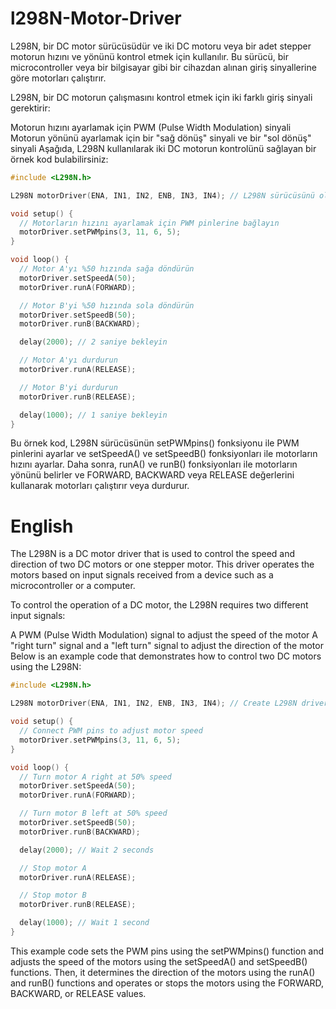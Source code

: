 # l298N-Motor-Driver

L298N, bir DC motor sürücüsüdür ve iki DC motoru veya bir adet stepper motorun hızını ve yönünü kontrol etmek için kullanılır. Bu sürücü, bir microcontroller veya bir bilgisayar gibi bir cihazdan alınan giriş sinyallerine göre motorları çalıştırır.

L298N, bir DC motorun çalışmasını kontrol etmek için iki farklı giriş sinyali gerektirir:

Motorun hızını ayarlamak için PWM (Pulse Width Modulation) sinyali
Motorun yönünü ayarlamak için bir "sağ dönüş" sinyali ve bir "sol dönüş" sinyali
Aşağıda, L298N kullanılarak iki DC motorun kontrolünü sağlayan bir örnek kod bulabilirsiniz:

```c++
#include <L298N.h>

L298N motorDriver(ENA, IN1, IN2, ENB, IN3, IN4); // L298N sürücüsünü oluşturun

void setup() {
  // Motorların hızını ayarlamak için PWM pinlerine bağlayın
  motorDriver.setPWMpins(3, 11, 6, 5);
}

void loop() {
  // Motor A'yı %50 hızında sağa döndürün
  motorDriver.setSpeedA(50);
  motorDriver.runA(FORWARD);

  // Motor B'yi %50 hızında sola döndürün
  motorDriver.setSpeedB(50);
  motorDriver.runB(BACKWARD);

  delay(2000); // 2 saniye bekleyin

  // Motor A'yı durdurun
  motorDriver.runA(RELEASE);

  // Motor B'yi durdurun
  motorDriver.runB(RELEASE);

  delay(1000); // 1 saniye bekleyin
}
```


Bu örnek kod, L298N sürücüsünün setPWMpins() fonksiyonu ile PWM pinlerini ayarlar ve setSpeedA() ve setSpeedB() fonksiyonları ile motorların hızını ayarlar. Daha sonra, runA() ve runB() fonksiyonları ile motorların yönünü belirler ve FORWARD, BACKWARD veya RELEASE değerlerini kullanarak motorları çalıştırır veya durdurur.



<h1> English </h1>
The L298N is a DC motor driver that is used to control the speed and direction of two DC motors or one stepper motor. This driver operates the motors based on input signals received from a device such as a microcontroller or a computer.

To control the operation of a DC motor, the L298N requires two different input signals:

A PWM (Pulse Width Modulation) signal to adjust the speed of the motor
A "right turn" signal and a "left turn" signal to adjust the direction of the motor
Below is an example code that demonstrates how to control two DC motors using the L298N:
```c++
#include <L298N.h>

L298N motorDriver(ENA, IN1, IN2, ENB, IN3, IN4); // Create L298N driver

void setup() {
  // Connect PWM pins to adjust motor speed
  motorDriver.setPWMpins(3, 11, 6, 5);
}

void loop() {
  // Turn motor A right at 50% speed
  motorDriver.setSpeedA(50);
  motorDriver.runA(FORWARD);

  // Turn motor B left at 50% speed
  motorDriver.setSpeedB(50);
  motorDriver.runB(BACKWARD);

  delay(2000); // Wait 2 seconds

  // Stop motor A
  motorDriver.runA(RELEASE);

  // Stop motor B
  motorDriver.runB(RELEASE);

  delay(1000); // Wait 1 second
}
```
This example code sets the PWM pins using the setPWMpins() function and adjusts the speed of the motors using the setSpeedA() and setSpeedB() functions. Then, it determines the direction of the motors using the runA() and runB() functions and operates or stops the motors using the FORWARD, BACKWARD, or RELEASE values.
